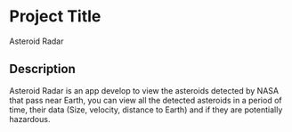# Project Title

Asteroid Radar

## Description

Asteroid Radar is an app develop to view the asteroids detected by NASA that pass near Earth, you can view all the detected asteroids in a period of time, their data (Size, velocity, distance to Earth) and if they are potentially hazardous.




